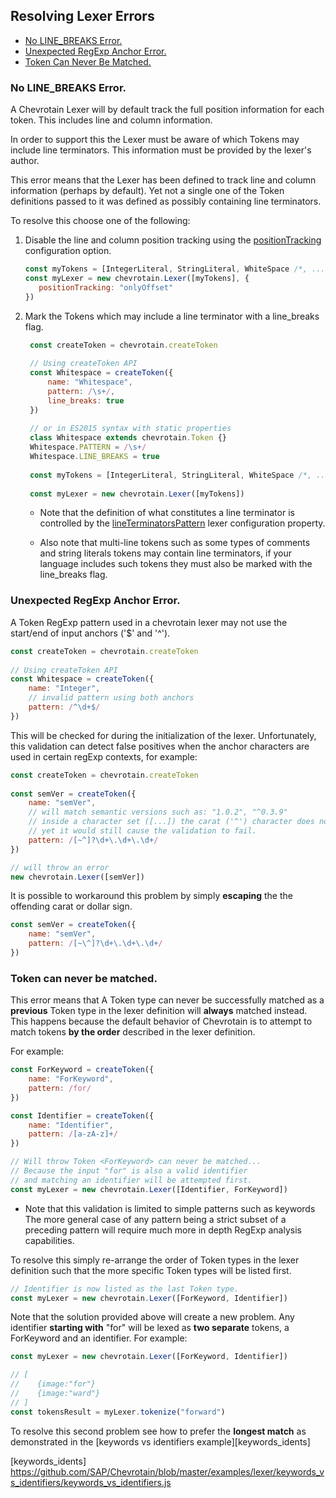 ## Resolving Lexer Errors

* [No LINE_BREAKS Error.](#LINE_BREAKS)
* [Unexpected RegExp Anchor Error.](#ANCHORS)
* [Token Can Never Be Matched.](#UNREACHABLE)


### <a name="LINE_BREAKS"></a> No LINE_BREAKS Error. 

A Chevrotain Lexer will by default track the full position information for each token.
This includes line and column information.

In order to support this the Lexer must be aware of which Tokens may include line terminators.
This information must be provided by the lexer's author.

This error means that the Lexer has been defined to track line and column information (perhaps by default).
Yet not a single one of the Token definitions passed to it was defined as possibly containing line terminators.

To resolve this choose one of the following:

1. Disable the line and column position tracking using the [positionTracking][position_tracking] configuration option.
   ```javascript
   const myTokens = [IntegerLiteral, StringLiteral, WhiteSpace /*, ... */]
   const myLexer = new chevrotain.Lexer([myTokens], {
      positionTracking: "onlyOffset" 
   })
   ```
   
2. Mark the Tokens which may include a line terminator with a line_breaks flag.
   ```javascript
    const createToken = chevrotain.createToken
    
    // Using createToken API
    const Whitespace = createToken({
        name: "Whitespace",
        pattern: /\s+/,
        line_breaks: true
    })
    
    // or in ES2015 syntax with static properties
    class Whitespace extends chevrotain.Token {}
    Whitespace.PATTERN = /\s+/
    Whitespace.LINE_BREAKS = true
    
    const myTokens = [IntegerLiteral, StringLiteral, WhiteSpace /*, ... */]
    
    const myLexer = new chevrotain.Lexer([myTokens])
   ```
   
   - Note that the definition of what constitutes a line terminator is controlled by the
     [lineTerminatorsPattern][line_terminator_docs] lexer configuration property.
   
   - Also note that multi-line tokens such as some types of comments and string literals tokens may contain
     line terminators, if your language includes such tokens they must also be marked with the line_breaks flag.
   
   
   
### <a name="ANCHORS"></a> Unexpected RegExp Anchor Error.

A Token RegExp pattern used in a chevrotain lexer may not use the start/end of input anchors ('$' and '^').

```javascript
const createToken = chevrotain.createToken
    
// Using createToken API
const Whitespace = createToken({
    name: "Integer",
    // invalid pattern using both anchors
    pattern: /^\d+$/
})
``` 

This will be checked for during the initialization of the lexer.
Unfortunately, this validation can detect false positives when the anchor characters
are used in certain regExp contexts, for example:

```javascript
const createToken = chevrotain.createToken
    
const semVer = createToken({
    name: "semVer",
    // will match semantic versions such as: "1.0.2", "^0.3.9"
    // inside a character set ([...]) the carat ('^') character does not act as an anchor.
    // yet it would still cause the validation to fail.
    pattern: /[~^]?\d+\.\d+\.\d+/
})

// will throw an error
new chevrotain.Lexer([semVer])
``` 

It is possible to workaround this problem by simply **escaping** the the offending carat or dollar sign.

```javascript
const semVer = createToken({
    name: "semVer",
    pattern: /[~\^]?\d+\.\d+\.\d+/
})
``` 



### <a name="UNREACHABLE"></a> Token can never be matched.

This error means that A Token type can never be successfully matched as
a **previous** Token type in the lexer definition will **always** matched instead.
This happens because the default behavior of Chevrotain is to attempt to match
tokens **by the order** described in the lexer definition.
   
For example:

```javascript
const ForKeyword = createToken({
    name: "ForKeyword",
    pattern: /for/
})

const Identifier = createToken({
    name: "Identifier",
    pattern: /[a-zA-z]+/
})

// Will throw Token <ForKeyword> can never be matched...
// Because the input "for" is also a valid identifier
// and matching an identifier will be attempted first.
const myLexer = new chevrotain.Lexer([Identifier, ForKeyword])
``` 

* Note that this validation is limited to simple patterns such as keywords
  The more general case of any pattern being a strict subset of a preceding pattern
  will require much more in depth RegExp analysis capabilities.

To resolve this simply re-arrange the order of Token types in the lexer
definition such that the more specific Token types will be listed first.

```javascript
// Identifier is now listed as the last Token type.
const myLexer = new chevrotain.Lexer([ForKeyword, Identifier])
```

Note that the solution provided above will create a new problem.
Any identifier **starting with** "for" will be lexed as **two separate** tokens,
a ForKeyword and an identifier. For example:

```javascript
const myLexer = new chevrotain.Lexer([ForKeyword, Identifier])

// [
//    {image:"for"}
//    {image:"ward"}
// ]
const tokensResult = myLexer.tokenize("forward")
```

To resolve this second problem see how to prefer the **longest match**
as demonstrated in the [keywords vs identifiers example][keywords_idents]
 

[position_tracking]: http://sap.github.io/chevrotain/documentation/2_0_1/interfaces/ilexerconfig.html#positiontracking
[line_terminator_docs]: http://sap.github.io/chevrotain/documentation/2_0_1/interfaces/ilexerconfig.html#lineTerminatorsPattern   
[keywords_idents] https://github.com/SAP/Chevrotain/blob/master/examples/lexer/keywords_vs_identifiers/keywords_vs_identifiers.js

